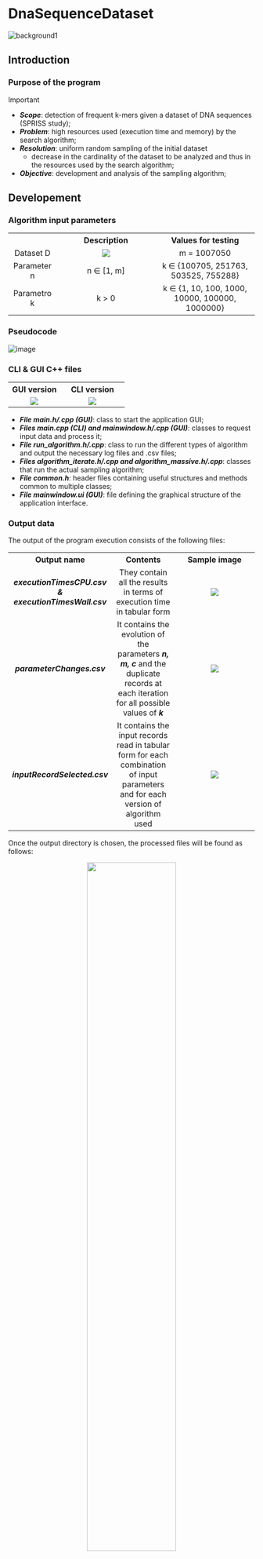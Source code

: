# DnaSequenceDataset
 ![background1](https://github.com/bertonfederico/DnaSequenceDataset/assets/105301467/2a1f2b1a-6d8f-4127-b68c-6d037e1e5102)

## Introduction
### Purpose of the program
> [!IMPORTANT]
> * ***Scope***: detection of frequent k-mers given a dataset of DNA sequences (SPRISS study);
> * ***Problem***: high resources used (execution time and memory) by the search algorithm;
> * ***Resolution***: uniform random sampling of the initial dataset
>   * decrease in the cardinality of the dataset to be analyzed and thus in the resources used by the search algorithm;
> * ***Objective***: development and analysis of the sampling algorithm;

## Developement
### Algorithm input parameters
<table align="center">
	<tr align="center">
  		<th></th>
		<th>Description</th>
		<th>Values for testing</th>
	</tr>
	<tr align="center">
  		<td>Dataset D</td>
		<td width=40%><img src="https://github.com/bertonfederico/DnaSequenceDataset/assets/105301467/d79e5e11-00c8-4ee5-af78-e8f906e4945a"> </td>
		<td>m = 1007050</td>
	</tr>
 	<tr align="center">
  		<td>Parameter n</td>
		<td>n ∈ [1, m]</td>
		<td>k ∈ {100705, 251763, 503525, 755288}</td>
	</tr>
 	<tr align="center">
  		<td>Parametro k</td>
		<td>k > 0</td>
		<td>k ∈ {1, 10, 100, 1000, 10000, 100000, 1000000}</td>
	</tr>
</table>

### Pseudocode
![image](https://github.com/bertonfederico/DnaSequenceDataset/assets/105301467/f49dac47-ce19-4074-9d9e-1e02b1bee3ac)

### CLI & GUI C++ files
<table align="center">
	<tr align="center">
  		<th>GUI version</th>
		<th>CLI version</th>
	</tr>
 	<tr align="center">
  		<td width=45%><img src="https://github.com/bertonfederico/DnaSequenceDataset/assets/105301467/b5aeae09-5bd0-4861-accd-8644af8316c6"> </td>
		<td width=55%><img src="https://github.com/bertonfederico/DnaSequenceDataset/assets/105301467/a6896b21-40a0-49e5-84c5-2ac130435a5c"> </td>
	</tr>
</table>

* ***File main.h/.cpp (GUI)***: class to start the application GUI;
* ***Files main.cpp (CLI) and mainwindow.h/.cpp (GUI)***: classes to request input data and process it;
* ***File run_algorithm.h/.cpp***: class to run the different types of algorithm and output the necessary log files and .csv files;
* ***Files algorithm_iterate.h/.cpp and algorithm_massive.h/.cpp***: classes that run the actual sampling algorithm;
* ***File common.h***: header files containing useful structures and methods common to multiple classes;
* ***File mainwindow.ui (GUI)***: file defining the graphical structure of the application interface.

### Output data
The output of the program execution consists of the following files:
<table align="center">
	<tr align="center">
  		<th>Output name</th>
		<th>Contents</th>
		<th>Sample image</th>
	</tr>
	<tr align="center">
  		<td width=15%><em><strong>executionTimesCPU.csv & executionTimesWall.csv</strong></em></td>
		<td width=30%>They contain all the results in terms of execution time in tabular form</td>
		<td width=55%><img src="https://github.com/bertonfederico/DnaSequenceDataset/assets/105301467/613e6fd9-da2d-43f5-9ff3-009e2511b0b3"> </td>
	</tr>
 	<tr align="center">
  		<td width=15%><em><strong>parameterChanges.csv</strong></em></td>
		<td width=30%>It contains the evolution of the parameters <em><strong>n, m, c</strong></em> and the duplicate records at each iteration for all possible values of <em><strong>k</strong></em></td>
		<td width=55%><img src="https://github.com/bertonfederico/DnaSequenceDataset/assets/105301467/cedc3d7d-6840-4b00-9f51-baff05e5b65d"> </td>
	</tr>
	<tr align="center">
  		<td width=15%><em><strong>inputRecordSelected.csv</strong></em></td>
		<td width=30%>It contains the input records read in tabular form for each combination of input parameters and for each version of algorithm used</td>
		<td width=55%><img src="https://github.com/bertonfederico/DnaSequenceDataset/assets/105301467/2623a67f-6d72-46c5-8ece-a6e4a5f814b4"> </td>
	</tr>
</table>

Once the output directory is chosen, the processed files will be found as follows:
<p align="center">
	<img width=60% src="https://github.com/bertonfederico/DnaSequenceDataset/assets/105301467/80b74ef8-1499-4336-a7e2-b973dff3ab2f">
</p>


## Computational complexity
### Theoretical complexity
![image](https://github.com/bertonfederico/DnaSequenceDataset/assets/105301467/d3125d78-440e-4b05-a763-44d4a749875c)

### Effective complexity
![image](https://github.com/bertonfederico/DnaSequenceDataset/assets/105301467/ebf9cd85-09cb-40ed-b491-95bbd6f34fb1)


## Choice of *n* and *k* values for correctness
### Purpose: analysis of the entire input dataset
![image](https://github.com/bertonfederico/DnaSequenceDataset/assets/105301467/d4b22b6a-8021-487d-a131-206f8f72de3b)

### Purpose: containment of multiple writing of the same record
![image](https://github.com/bertonfederico/DnaSequenceDataset/assets/105301467/fd5fb370-1b3c-4433-8d25-5dc1148db0d4)

### Purpose: homogeneity of writing by iteration
![image](https://github.com/bertonfederico/DnaSequenceDataset/assets/105301467/697537c1-4d24-4f66-95cf-8e39623f731a)


## Conclusion
![image](https://github.com/bertonfederico/DnaSequenceDataset/assets/105301467/d206d15b-d2f8-44d3-97bd-38cca0583516)
